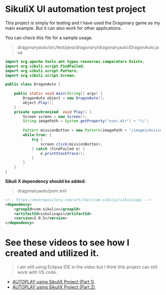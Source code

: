 # SikuliX UI automation test project

This project is simply for testing and I have used the Dragonary game as my main example. But it can also work for other applications.

You can check this file for a sample usage.
> dragonaryauto/src/test/java/dragonary/dragonaryauto/DragonAuto.java

```java
import org.apache.tools.ant.types.resources.comparators.Exists;
import org.sikuli.script.FindFailed;
import org.sikuli.script.Pattern;
import org.sikuli.script.Screen;

public class DragonAuto {
	
	public static void main(String[] args) {
		DragonAuto object = new DragonAuto();
		object.Play();		
	}	
	private synchronized  void Play() {		
		Screen screen = new Screen();		
		String imagePath = System.getProperty("user.dir") + "\\";
		
		Pattern missionButton = new Pattern(imagePath + "/images/missions_btn");
		while(true) {
			try {
				screen.click(missionButton);
			} catch (FindFailed e) {
				e.printStackTrace();
			}			
		}
	}	
}
```

**Sikuli X dependency should be added:**
> dragonaryauto/pom.xml

```xml
<!-- https://mvnrepository.com/artifact/com.sikulix/sikulixapi -->
<dependency>
    <groupId>com.sikulix</groupId>
    <artifactId>sikulixapi</artifactId>
    <version>2.0.5</version>
</dependency>
```

# See these videos to see how I created and utilized it.
> I am still using Eclipse IDE in the video but I think this project can still work with VS code.

-  [AUTOPLAY using SikuliX Project (Part 1)](https://youtu.be/TUUWTE534wE).
-  [AUTOPLAY using SikuliX Project (Part 2)](https://youtu.be/DvJos-TVoDk).
